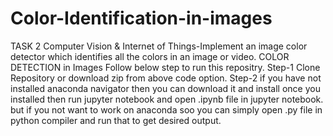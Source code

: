 # Color-Identification-in-images
TASK 2 Computer Vision &amp; Internet of Things-Implement an image color detector which identifies all the colors in an image or video. COLOR DETECTION in Images Follow below step to run this repositry. Step-1 Clone Repository or download zip from above code option. Step-2 if you have not installed anaconda navigator then you can download it and install once you installed then run jupyter notebook and open .ipynb file in jupyter notebook. but if you not want to work on anaconda soo you can simply open .py file in python compiler and run that to get desired output.
